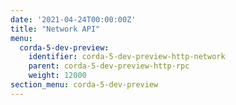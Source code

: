 ```yaml
---
date: '2021-04-24T00:00:00Z'
title: "Network API"
menu:
  corda-5-dev-preview:
    identifier: corda-5-dev-preview-http-network
    parent: corda-5-dev-preview-http-rpc
    weight: 12000
section_menu: corda-5-dev-preview
---
```

